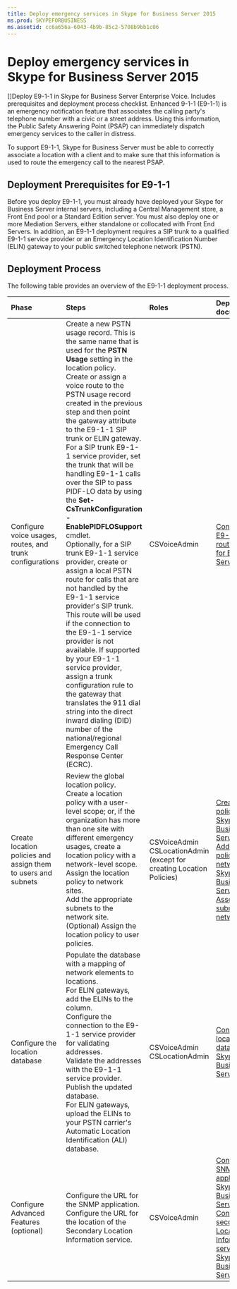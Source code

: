 ```yaml
---
title: Deploy emergency services in Skype for Business Server 2015
ms.prod: SKYPEFORBUSINESS
ms.assetid: cc6a656a-6043-4b9b-85c2-5708b9bb1c06
---
```



# Deploy emergency services in Skype for Business Server 2015
[]Deploy E9-1-1 in Skype for Business Server Enterprise Voice. Includes prerequisites and deployment process checklist.
Enhanced 9-1-1 (E9-1-1) is an emergency notification feature that associates the calling party's telephone number with a civic or a street address. Using this information, the Public Safety Answering Point (PSAP) can immediately dispatch emergency services to the caller in distress.
  
    
    

To support E9-1-1, Skype for Business Server must be able to correctly associate a location with a client and to make sure that this information is used to route the emergency call to the nearest PSAP.
## Deployment Prerequisites for E9-1-1

Before you deploy E9-1-1, you must already have deployed your Skype for Business Server internal servers, including a Central Management store, a Front End pool or a Standard Edition server. You must also deploy one or more Mediation Servers, either standalone or collocated with Front End Servers. In addition, an E9-1-1 deployment requires a SIP trunk to a qualified E9-1-1 service provider or an Emergency Location Identification Number (ELIN) gateway to your public switched telephone network (PSTN).
  
    
    

## Deployment Process

The following table provides an overview of the E9-1-1 deployment process.
  
    
    


|**Phase**|**Steps**|**Roles**|**Deployment documentation**|
|:-----|:-----|:-----|:-----|
|Configure voice usages, routes, and trunk configurations  <br/> | Create a new PSTN usage record. This is the same name that is used for the **PSTN Usage** setting in the location policy. <br/>  Create or assign a voice route to the PSTN usage record created in the previous step and then point the gateway attribute to the E9-1-1 SIP trunk or ELIN gateway. <br/>  For a SIP trunk E9-1-1 service provider, set the trunk that will be handling E9-1-1 calls over the SIP to pass PIDF-LO data by using the **Set-CsTrunkConfiguration -EnablePIDFLOSupport** cmdlet. <br/>  Optionally, for a SIP trunk E9-1-1 service provider, create or assign a local PSTN route for calls that are not handled by the E9-1-1 service provider's SIP trunk. This route will be used if the connection to the E9-1-1 service provider is not available. If supported by your E9-1-1 service provider, assign a trunk configuration rule to the gateway that translates the 911 dial string into the direct inward dialing (DID) number of the national/regional Emergency Call Response Center (ECRC). <br/> |CSVoiceAdmin  <br/> | [Configure an E9-1-1 voice route in Skype for Business Server 2015](configure-an-e9-1-1-voice-route-in-skype-for-business-server-2015.md) <br/> |
|Create location policies and assign them to users and subnets  <br/> | Review the global location policy. <br/>  Create a location policy with a user-level scope; or, if the organization has more than one site with different emergency usages, create a location policy with a network-level scope. <br/>  Assign the location policy to network sites. <br/>  Add the appropriate subnets to the network site. <br/>  (Optional) Assign the location policy to user policies. <br/> |CSVoiceAdmin  <br/> CSLocationAdmin (except for creating Location Policies)  <br/> | [Create location policies in Skype for Business Server 2015](create-location-policies-in-skype-for-business-server-2015.md) <br/>  [Add a location policy to a network site in Skype for Business Server 2015](add-a-location-policy-to-a-network-site-in-skype-for-business-server-2015.md) <br/>  [Associate a subnet with a network site](deploy-network-regions-sites-and-subnets-in-skype-for-business-2015.md#BKMK_AssociateSubnets) <br/> |
|Configure the location database  <br/> | Populate the database with a mapping of network elements to locations. <br/>  For ELIN gateways, add the ELINs to the <CompanyName> column. <br/>  Configure the connection to the E9-1-1 service provider for validating addresses. <br/>  Validate the addresses with the E9-1-1 service provider. <br/>  Publish the updated database. <br/>  For ELIN gateways, upload the ELINs to your PSTN carrier's Automatic Location Identification (ALI) database. <br/> |CSVoiceAdmin  <br/> CSLocationAdmin  <br/> | [Configure the location database in Skype for Business Server 2015](configure-the-location-database-in-skype-for-business-server-2015.md) <br/> |
|Configure Advanced Features (optional)  <br/> | Configure the URL for the SNMP application. <br/>  Configure the URL for the location of the Secondary Location Information service. <br/> |CSVoiceAdmin  <br/> | [Configure an SNMP application in Skype for Business Server 2015](configure-an-snmp-application-in-skype-for-business-server-2015.md) <br/>  [Configure a secondary Location Information service in Skype for Business Server 2015](configure-a-secondary-location-information-service-in-skype-for-business-server.md) <br/> |
   

